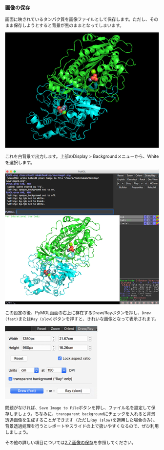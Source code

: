 ### 画像の保存
画面に映されているタンパク質を画像ファイルとして保存します。ただし、そのまま保存しようとすると背景が黒のままとなってしまいます。

<img src="./image/saveimage1.png" alt="黒背景のままの保存">

これを白背景で出力します。上部のDisplay > Backgroundメニューから、Whiteを選択します。

<img src="./image/saveimage2.png" alt="白背景">

この設定の後、PyMOL画面の右上に存在するDraw/Rayボタンを押し、`Draw (fast)`または`Ray (slow)`ボタンを押すと、きれいな画像となって表示されます。

<img src="../ch02/image/saveimage/saveimage5.png" alt="白背景" width="60%">

問題がなければ、`Save Image to File`ボタンを押し、ファイル名を設定して保存しましょう。ちなみに、`transparent background`にチェックを入れると背景透過画像を生成することができます（ただし`Ray (slow)`を適用した場合のみ）。背景透過処理を行うとレポートやスライドの上で扱いやすくなるので、ぜひ利用しましょう。

その他の詳しい項目については[2.7 画像の保存](../ch02/saveimage.md)を参照してください。